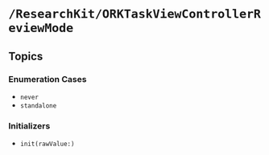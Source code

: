 # ``/ResearchKit/ORKTaskViewControllerReviewMode``

<!-- The content below this line is auto-generated and is redundant. You should either incorporate it into your content above this line or delete it. -->

## Topics

### Enumeration Cases

- ``never``
- ``standalone``

### Initializers

- ``init(rawValue:)``